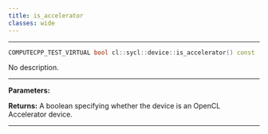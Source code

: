 ```yaml
---
title: is_accelerator
classes: wide
---
```



---

```cpp
COMPUTECPP_TEST_VIRTUAL bool cl::sycl::device::is_accelerator() const
```


No description.


---
**Parameters:**

**Returns:** A boolean specifying whether the device is an OpenCL Accelerator device. 

---
